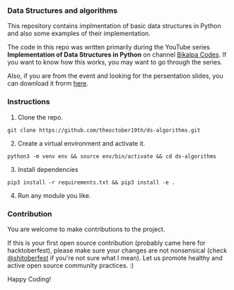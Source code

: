 ### Data Structures and algorithms

This repository contains implmentation of basic data structures in Python and also some examples of their implementation.

The code in this repo was written primarily during the YouTube series **Implementation of Data Structures in Python** on channel [Bikalpa Codes](bit.ly/bikalpa-codes). If you want to know how this works, you may want to go through the series.

Also, if you are from the event and looking for the persentation slides, you can download it frorm [here](https://drive.google.com/drive/folders/1M7G_O7w3GZo6GYZQ_N95aSK_QMQPzflM?usp=sharing).

### Instructions

1. Clone the repo.

```
git clone https://github.com/theoctober19th/ds-algorithms.git
```

2. Create a virtual environment and activate it.

```
python3 -m venv env && source env/bin/activate && cd ds-algorithms
```

3. Install dependencies

```
pip3 install -r requirements.txt && pip3 install -e .
```

4. Run any module you like.


### Contribution
You are welcome to make contributions to the project.

If this is your first open source contribution (probably came here for hacktoberfest), please make sure your changes are not nonsensical (check [@shitoberfest](https://twitter.com/shitoberfest) if you're not sure what I mean). Let us promote healthy and active open source community practices. :) 

Happy Coding!

